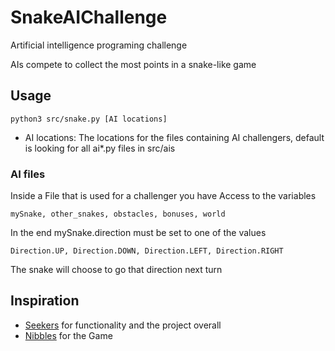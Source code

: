# SnakeAIChallenge

Artificial intelligence programing challenge 

AIs compete to collect the most points in a snake-like game 

## Usage 

    python3 src/snake.py [AI locations]

* AI locations: The locations for the files containing AI challengers, default is looking for all ai*.py files in src/ais

### AI files

Inside a File that is used for a challenger you have Access to the variables 

    mySnake, other_snakes, obstacles, bonuses, world 

In the end mySnake.direction must be set to one of the values 

    Direction.UP, Direction.DOWN, Direction.LEFT, Direction.RIGHT

The snake will choose to go that direction next turn

## Inspiration

* [Seekers](https://github.com/MatthiasHu/seekers) for functionality and the project overall
* [Nibbles](https://help.gnome.org/users/gnome-nibbles/stable/) for the Game
